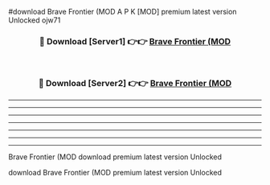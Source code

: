 #download Brave Frontier (MOD A P K [MOD] premium latest version Unlocked ojw71 



<div align="center">
<h3>🔴 Download [Server1] 👉👉 <a href="https://apkdownload3.web.app/">Brave Frontier (MOD</a></h3><br>

<h3>🔴 Download [Server2] 👉👉 <a href="https://apkdownload3.web.app/">Brave Frontier (MOD</a></h3>
</div>





----------------------------------------------------------

----------------------------------------------------------

----------------------------------------------------------

----------------------------------------------------------

----------------------------------------------------------

----------------------------------------------------------

----------------------------------------------------------

Brave Frontier (MOD download premium latest version Unlocked

download Brave Frontier (MOD premium latest version Unlocked
